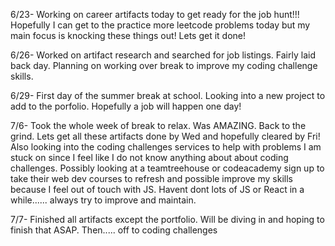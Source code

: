 6/23- 
Working on career artifacts today to get ready for the job hunt!!! Hopefully I can get to the practice more leetcode problems today but my main focus is knocking these things out! Lets get it done!

6/26-
Worked on artifact research and searched for job listings. Fairly laid back day. Planning on working over break to improve my coding challenge skills. 

6/29-
First day of the summer break at school. Looking into a new project to add to the porfolio. Hopefully a job will happen one day!

7/6-
Took the whole week of break to relax. Was AMAZING. Back to the grind. Lets get all these artifacts done by Wed and hopefully cleared by Fri!
Also looking into the coding challenges services to help with problems I am stuck on since I feel like I do not know anything about about coding challenges. Possibly looking at a teamtreehouse or codeacademy sign up to take their web dev courses to refresh and possible improve my skills because I feel out of touch with JS. Havent dont lots of JS or React in a while...... always try to improve and maintain. 

7/7-
Finished all artifacts except the portfolio. Will be diving in and hoping to finish that ASAP. Then..... off to coding challenges
